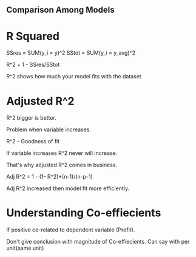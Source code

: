 ## Comparison Among Models #

# R Squared #

SSres = SUM(y_i = y)^2
SStot = SUM(y_i = y_avg)^2

R^2 = 1 - SSres/SStot

R^2 shows how much your model fits with the dataset

# Adjusted R^2 #

R^2 bigger is better.

Problem when variable increases.

R^2 - Goodness of fit

If variable increases R^2 never will increase.

That's why adjusted R^2 comes in  business.

Adj R^2 = 1 - (1- R^2)*(n-1)/(n-p-1)

Adj R^2 increased then model fit more efficiently.

# Understanding Co-effiecients #

If positive co-related to dependent variable (Profit).

Don't give conclusion with magnitude of Co-effiecients. Can say with per unit(same unit)
